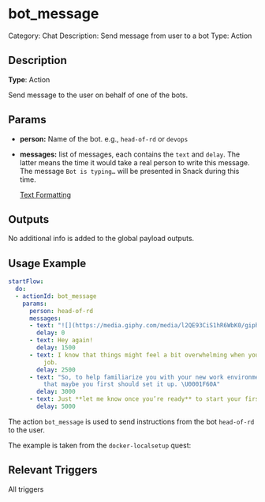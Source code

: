 # bot_message

Category: Chat
Description: Send message from user to a bot
Type: Action

## Description

**Type**: Action

Send message to the user on behalf of one of the bots. 

## Params

- **person:** Name of the bot. e.g., `head-of-rd` or `devops`
- **messages:** list of messages, each contains the `text` and `delay`. The latter means the time it would take a real person to write this message. The message `Bot is typing…` will be presented in Snack during this time.
    
    [Text Formatting](../Text%20Formatting.md)
    

## Outputs

No additional info is added to the global payload outputs.

## Usage Example

```yaml
startFlow:
  do:
  - actionId: bot_message
    params:
      person: head-of-rd
      messages:
      - text: "![](https://media.giphy.com/media/l2QE93CiS1hR6WbK0/giphy.gif)"
        delay: 0
      - text: Hey again!
        delay: 1500
      - text: I know that things might feel a bit overwhelming when you start a new
          job.
        delay: 2500
      - text: "So, to help familiarize you with your new work environment, I was thinking
          that maybe you first should set it up. \U0001F60A"
        delay: 3000
      - text: Just **let me know once you’re ready** to start your first task!
        delay: 5000
```

The action `bot_message` is used to send instructions from the bot `head-of-rd` to the user.

The example is taken from the `docker-localsetup` quest:

[](https://github.com/trywilco/quest-docker-localsetup/blob/main/steps/setup_frontend_docker_generic.yml)

## Relevant Triggers

All triggers